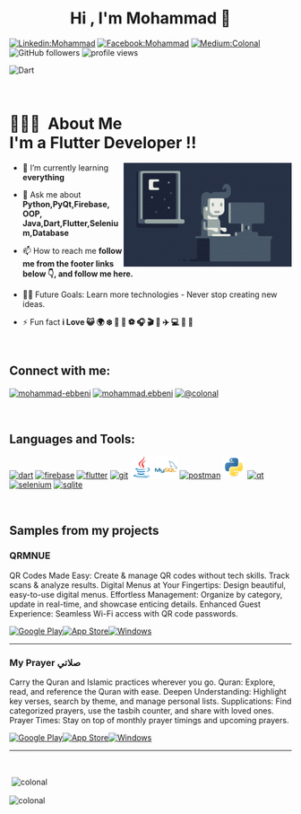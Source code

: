 <h1 align="center">Hi , I'm Mohammad 👋</h1>

[![Linkedin:Mohammad](https://img.shields.io/badge/-Mohammad-blue?style=flat-square&logo=Linkedin&logoColor=white&link=https://www.linkedin.com/in/mohammad-ebbeni/)](https://www.linkedin.com/in/mohammad-ebbeni/)
[![Facebook:Mohammad](https://img.shields.io/badge/-Mohammad-blue?style=flat-square&logo=facebook&logoColor=white&link=https://www.facebook.com/mohammad.ebbeni/)](https://www.facebook.com/mohammad.ebbeni/)
[![Medium:Colonal](https://img.shields.io/badge/Medium-12100E?style=for-the-badge&logo=medium&logoColor=white&link=https://medium.com/@colonal)](https://medium.com/@colonal)
![GitHub followers](https://img.shields.io/github/followers/colonal?label=Follow&style=social)
<img alt = "profile views" src="https://komarev.com/ghpvc/?username=colonal&color=brightgreen">  

![Dart](https://user-images.githubusercontent.com/88105077/157883808-762a27a1-c1c5-447c-80a1-fb892f511393.png)

<br>
<h1> 👨🏻‍💻 &nbsp;About Me <br>I'm a Flutter Developer !!</h2>
<!-- <h2>  <h2> -->
<img alt="Night Coding" src="https://raw.githubusercontent.com/AVS1508/AVS1508/master/assets/Night-Coding.gif" align="right"/>

- 🌱 I’m currently learning **everything**

- 💬 Ask me about **Python,PyQt,Firebase, OOP, Java,Dart,Flutter,Selenium,Database**

- 📫 How to reach me **follow me from the footer links below 👇, and follow me here.**

- 💪🏼 Future Goals: Learn more technologies - Never stop creating new ideas.

- ⚡ Fun fact **i Love 😺 🌍 ❄️ 🍔 🍤 ⚽️ 🎧 🎬 🎤 ✈️ 💻 📱 📸**
<br>
<h2 align="left">Connect with me:</h2>
<p align="left">
<a href="https://linkedin.com/in/mohammad-ebbeni" target="blank"><img align="center" src="https://raw.githubusercontent.com/rahuldkjain/github-profile-readme-generator/master/src/images/icons/Social/linked-in-alt.svg" alt="mohammad-ebbeni" height="30" width="40" /></a>
<a href="https://fb.com/mohammad.ebbeni" target="blank"><img align="center" src="https://raw.githubusercontent.com/rahuldkjain/github-profile-readme-generator/master/src/images/icons/Social/facebook.svg" alt="mohammad.ebbeni" height="30" width="40" /></a>
<a href="https://medium.com/@colonal" target="blank"><img align="center" src="https://camo.githubusercontent.com/0b693d68ee118746b3d6c862c9b78fde4ddc2567c6617f68e84b0d34aaf681cc/68747470733a2f2f6564656e742e6769746875622e696f2f537570657254696e7949636f6e732f696d616765732f7376672f6d656469756d2e737667" alt="@colonal" height="30" width="40" /></a>
</p>
<br>
<h2 align="left">Languages and Tools:</h2>
<p align="left"> <a href="https://dart.dev" target="_blank" rel="noreferrer"> <img src="https://www.vectorlogo.zone/logos/dartlang/dartlang-icon.svg" alt="dart" width="40" height="40"/></a> <a href="https://firebase.google.com/" target="_blank" rel="noreferrer"> <img src="https://www.vectorlogo.zone/logos/firebase/firebase-icon.svg" alt="firebase" width="40" height="40"/></a> <a href="https://flutter.dev" target="_blank" rel="noreferrer"> <img src="https://www.vectorlogo.zone/logos/flutterio/flutterio-icon.svg" alt="flutter" width="40" height="40"/></a> <a href="https://git-scm.com/" target="_blank" rel="noreferrer"> <img src="https://www.vectorlogo.zone/logos/git-scm/git-scm-icon.svg" alt="git" width="40" height="40"/></a> <a href="https://www.java.com" target="_blank" rel="noreferrer"> <img src="https://raw.githubusercontent.com/devicons/devicon/master/icons/java/java-original.svg" alt="java" width="40" height="40"/></a> <a href="https://www.mysql.com/" target="_blank" rel="noreferrer"> <img src="https://raw.githubusercontent.com/devicons/devicon/master/icons/mysql/mysql-original-wordmark.svg" alt="mysql" width="40" height="40"/></a> <a href="https://postman.com" target="_blank" rel="noreferrer"> <img src="https://www.vectorlogo.zone/logos/getpostman/getpostman-icon.svg" alt="postman" width="40" height="40"/></a> <a href="https://www.python.org" target="_blank" rel="noreferrer"> <img src="https://raw.githubusercontent.com/devicons/devicon/master/icons/python/python-original.svg" alt="python" width="40" height="40"/></a> <a href="https://www.qt.io/" target="_blank" rel="noreferrer"> <img src="https://upload.wikimedia.org/wikipedia/commons/0/0b/Qt_logo_2016.svg" alt="qt" width="40" height="40"/></a> <a href="https://www.selenium.dev" target="_blank" rel="noreferrer"> <img src="https://raw.githubusercontent.com/detain/svg-logos/780f25886640cef088af994181646db2f6b1a3f8/svg/selenium-logo.svg" alt="selenium" width="40" height="40"/></a> <a href="https://www.sqlite.org/" target="_blank" rel="noreferrer"> <img src="https://www.vectorlogo.zone/logos/sqlite/sqlite-icon.svg" alt="sqlite" width="40" height="40"/></a> </p>
<be>
<br>
<h2> Samples from my projects </h2>

### QRMNUE 
QR Codes Made Easy: Create & manage QR codes without tech skills. Track scans &
analyze results.
Digital Menus at Your Fingertips: Design beautiful, easy-to-use digital menus.
Effortless Management: Organize by category, update in real-time, and showcase
enticing details.
Enhanced Guest Experience: Seamless Wi-Fi access with QR code passwords.
<p><a href="https://play.google.com/store/apps/details?id=com.colonal.menu_generator_qr_code" target="_blank"><img alt="Google Play" src="https://img.shields.io/badge/Get%20it%20on%20google%20play-grey.svg?style=for-the-badge&logo=google-play" /></a><a href="https://apps.apple.com/us/app/qr-menu-generator/id6479201757" target="_blank"><img alt="App Store" src="https://img.shields.io/badge/Get%20it%20on%20app%20store-black.svg?style=for-the-badge&logo=app-store&logoColor=white" /></a><a href="https://qrmenus.pro/" target="_blank"><img alt="Windows" src="https://img.shields.io/badge/Get%20it%20on%20website-orange.svg?style=for-the-badge&logo=googlechrome&logoColor=white" /></a><p>

<hr>
  
### My Prayer صلاتي
Carry the Quran and Islamic practices wherever you go.
Quran: Explore, read, and reference the Quran with ease.
Deepen Understanding: Highlight key verses, search by theme, and manage personal lists.
Supplications: Find categorized prayers, use the tasbih counter, and share with loved ones.
Prayer Times: Stay on top of monthly prayer timings and upcoming prayers.
<p><a href="https://play.google.com/store/apps/details?id=codes.colonal.myPrayer" target="_blank"><img alt="Google Play" src="https://img.shields.io/badge/Get%20it%20on%20google%20play-grey.svg?style=for-the-badge&logo=google-play" /></a><a href="https://apps.apple.com/app/my-prayer-my-life/id1671243861?platform=iphone" target="_blank"><img alt="App Store" src="https://img.shields.io/badge/Get%20it%20on%20app%20store-black.svg?style=for-the-badge&logo=app-store&logoColor=white" /></a><a href="https://github.com/colonal/My-Prayer/releases/tag/V2.5" target="_blank"><img alt="Windows" src="https://img.shields.io/badge/Get%20it%20on%20windows-blue.svg?style=for-the-badge&logo=windows&logoColor=white" /></a><p>

<hr>
<br>
<p>&nbsp;<img align="center" src="https://github-readme-stats.vercel.app/api?username=colonal&show_icons=true&locale=en" alt="colonal" /></p>
<p><img align="center" src="https://github-readme-streak-stats.herokuapp.com/?user=colonal&" alt="colonal" /></p>
